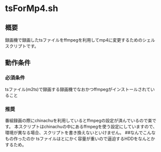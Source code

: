 # tsForMp4.sh
## 概要
録画機で録画したtsファイルをffmpegを利用してmp4に変更するためのシェルスクリプトです。
## 動作条件
### 必須条件
tsファイル(m2ts)で録画する録画機でなおかつffmpegがインストールされていること
### 推奨
番組録画の際にchinachuを利用しているとffmpegの設定が済んでいるので楽です。
本スクリプトはchinachuの中にあるffmpegを使う設定にしていますので、環境が異なる場合、スクリプトを書き換えないといけません。
##なんでこんなもの作ったのか
tsファイルはとにかく容量が重いので逼迫するHDDをなんとかするため。

